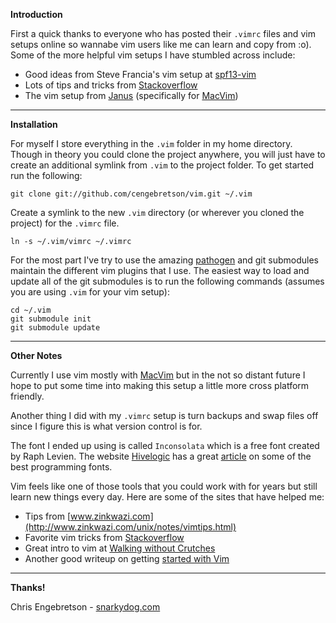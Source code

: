 **Introduction**

First a quick thanks to everyone who has posted their `.vimrc` files and vim setups online so wannabe vim users like me can learn and copy from :o). Some of the more helpful vim setups I have stumbled across include:

	
* Good ideas from Steve Francia's vim setup at [spf13-vim](https://github.com/spf13/spf13-vim)
* Lots of tips and tricks from [Stackoverflow](http://stackoverflow.com/questions/tagged/vim?sort=votes&pagesize=50)
* The vim setup from [Janus](https://github.com/carlhuda/janus) (specifically for [MacVim](http://code.google.com/p/macvim/))

----

**Installation**

For myself I store everything in the  `.vim` folder in my home directory. Though in theory you could clone the project anywhere, you will just have to create an additional symlink from `.vim` to the project folder. To get started run the following:

    git clone git://github.com/cengebretson/vim.git ~/.vim

Create a symlink to the new `.vim` directory (or wherever you cloned the project) for the `.vimrc` file.

    ln -s ~/.vim/vimrc ~/.vimrc
    
For the most part I've try to use the amazing [pathogen](https://github.com/tpope/vim-pathogen) and git submodules maintain the different vim plugins that I use. The easiest way to load and update all of the git submodules is to run the following commands (assumes you are using `.vim` for your vim setup):

    cd ~/.vim
    git submodule init
    git submodule update

----

**Other Notes**

Currently I use vim mostly with [MacVim](http://code.google.com/p/macvim/) but in the not so distant future I hope to put some time into making this setup a little more cross platform friendly.

Another thing I did with my `.vimrc` setup is turn backups and swap files off since I figure this is what version control is for. 

The font I ended up using is called `Inconsolata` which is a free font created by Raph Levien. The website [Hivelogic](http://hivelogic.com/) has a great [article](http://hivelogic.com/articles/top-10-programming-fonts/) on some of the best programming fonts.

Vim feels like one of those tools that you could work with for years but still learn new things every day. Here are some of the sites that have helped me:

* Tips from [www.zinkwazi.com](http://www.zinkwazi.com/unix/notes/vimtips.html)
* Favorite vim tricks from [Stackoverflow](http://stackoverflow.com/questions/726894/what-are-the-dark-corners-of-vim-your-mom-never-told-you-about)
* Great intro to vim at [Walking without Crutches](http://walking-without-crutches.heroku.com/)
* Another good writeup on getting [started with Vim](http://stevelosh.com/blog/2010/09/coming-home-to-vim/)

----

**Thanks!**

Chris Engebretson - [snarkydog.com](http://www.snarkydog.com)

